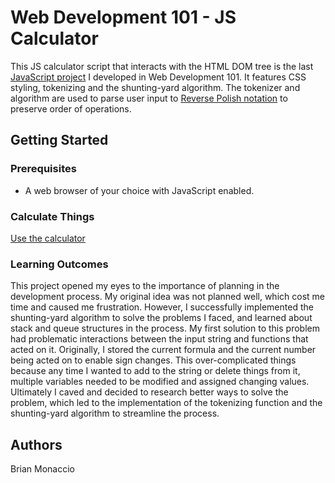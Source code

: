 # Web Development 101 - JS Calculator
This JS calculator script that interacts with the HTML DOM tree is the last [JavaScript project](https://www.theodinproject.com/courses/web-development-101/lessons/calculator) I developed in Web Development 101. It features CSS styling, tokenizing and the shunting-yard algorithm. The tokenizer and algorithm are used to parse user input to [Reverse Polish notation](https://en.wikipedia.org/wiki/Reverse_Polish_notation) to preserve order of operations.
## Getting Started
### Prerequisites
- A web browser of your choice with JavaScript enabled.
### Calculate Things
[Use the calculator](https://learnsometing.github.io/odin-project-calculator/) 
### Learning Outcomes
This project opened my eyes to the importance of planning in the development process. My original idea was not planned well, which cost me time and caused me frustration. However, I successfully implemented the shunting-yard algorithm to solve the problems I faced, and learned about stack and queue structures in the process. My first solution to this problem had problematic interactions between the input string and functions that acted on it. Originally, I stored the current formula and the current number being acted on to enable sign changes. This over-complicated things because any time I wanted to add to the string or delete things from it, multiple variables needed to be modified and assigned changing values. Ultimately I caved and decided to research better ways to solve the problem, which led to the implementation of the tokenizing function and the shunting-yard algorithm to streamline the process.  
## Authors
Brian Monaccio
